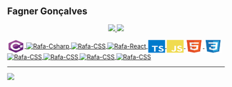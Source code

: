 ## Fagner Gonçalves
<div align="center">
  <a href="https://github.com/Fagner-Goncalves-DevOps">
  <img height="180em" src="https://github-readme-stats.vercel.app/api?username=Fagner-Goncalves-DevOps&show_icons=true&theme=merko&include_all_commits=true&count_private=true"/>
  <img height="180em" src="https://github-readme-stats.vercel.app/api/top-langs/?username=Fagner-Goncalves-DevOps&layout=compact&langs_count=7&theme=merko"/>
</div>
<div style="display: inline_block"><br>
  
<img align="center" alt="Rafa-Csharp" height="30" width="40" src="https://raw.githubusercontent.com/devicons/devicon/master/icons/csharp/csharp-original.svg">
<img align="center" alt="Rafa-Csharp" height="30" width="40" src="https://cdn.jsdelivr.net/gh/devicons/devicon/icons/dotnetcore/dotnetcore-original.svg">
<img align="center" alt="Rafa-CSS" height="30" width="40" src="https://cdn.jsdelivr.net/gh/devicons/devicon/icons/dot-net/dot-net-original-wordmark.svg">
<img align="center" alt="Rafa-React" height="30" width="40" src="https://cdn.jsdelivr.net/gh/devicons/devicon/icons/angularjs/angularjs-original.svg"> 
<img align="center" alt="Rafa-Ts" height="30" width="40" src="https://raw.githubusercontent.com/devicons/devicon/master/icons/typescript/typescript-plain.svg">
<img align="center" alt="Rafa-Js" height="30" width="40" src="https://raw.githubusercontent.com/devicons/devicon/master/icons/javascript/javascript-plain.svg">
<img align="center" alt="Rafa-HTML" height="30" width="40" src="https://raw.githubusercontent.com/devicons/devicon/master/icons/html5/html5-original.svg">
<img align="center" alt="Rafa-CSS" height="30" width="40" src="https://raw.githubusercontent.com/devicons/devicon/master/icons/css3/css3-original.svg">
<img align="center" alt="Rafa-CSS" height="30" width="40" src="https://cdn.jsdelivr.net/gh/devicons/devicon/icons/bootstrap/bootstrap-original.svg">
<img align="center" alt="Rafa-CSS" height="30" width="40" src="https://cdn.jsdelivr.net/gh/devicons/devicon/icons/microsoftsqlserver/microsoftsqlserver-plain.svg">
<img align="center" alt="Rafa-CSS" height="30" width="40" src="https://cdn.jsdelivr.net/gh/devicons/devicon/icons/mysql/mysql-original.svg">
<img align="center" alt="Rafa-CSS" height="30" width="40" src="https://cdn.jsdelivr.net/gh/devicons/devicon/icons/docker/docker-original.svg">
 
</div>
<hr />
  <div> 
  <a href="https://www.linkedin.com/in/rafaella-ballerini-45875016a" target="_blank"><img src="https://img.shields.io/badge/-LinkedIn-%230077B5?style=for-the-badge&logo=linkedin&logoColor=white" target="_blank"></a> 
</div>
